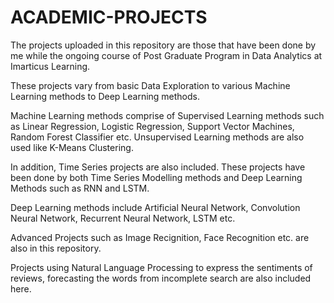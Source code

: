 # ACADEMIC-PROJECTS
The projects uploaded in this repository are those that have been done by me while the ongoing course of Post Graduate Program in Data Analytics at Imarticus Learning.

These projects vary from basic Data Exploration to various Machine Learning methods to Deep Learning methods.

Machine Learning methods comprise of Supervised Learning methods such as Linear Regression, Logistic Regression, Support Vector Machines, Random Forest Classifier etc. Unsupervised Learning methods are also used like K-Means Clustering.

In addition, Time Series projects are also included. These projects have been done by both Time Series Modelling methods and Deep Learning Methods such as RNN and LSTM.

Deep Learning methods include Artificial Neural Network, Convolution Neural Network, Recurrent Neural Network, LSTM etc.

Advanced Projects such as Image Recignition, Face Recognition etc. are also in this repository.

Projects using Natural Language Processing to express the sentiments of reviews, forecasting the words from incomplete search are also included here.
